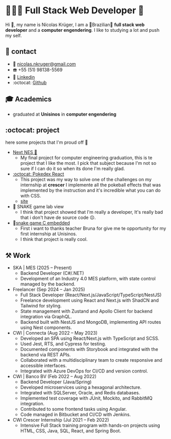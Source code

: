 # 👨‍💻🌐 Full Stack Web Developer 🚀

Hi 👋, my name is Nícolas Krüger, I am a 🌴Brazilian🌴 **full stack web developer** and a **computer engendering**. I like to studying a lot and push my self.

## 💬 contact

- 📧 nicolas.nkruger@gmail.com
- ☎️ +55 (51) 98138-5569
- 💼 [Linkedin](https://www.linkedin.com/in/nicolas-kruger-dev/)
- :octocat: [Github](https://github.com/nicolaskruger)

## 🎓 Academics

- graduated at **Unisinos** in **computer engendering**

## :octocat: project

here some projects that I'm proud off 💪

- [Next NES 👾](https://github.com/nicolaskruger/next-nes)
  - My final project for computer engineering graduation, this is te project that I like the most. I pick that subject because I'm not so sure if I can do it so when its done I'm really glad.
- [:octocat: Pokedex React](https://github.com/nicolaskruger/pokedex_react_ts)
  - This project was my way to solve one of the challenges on my internship at **crescer** I implemente all the pokeball effects that was implemented by the instruction and it's incredible what you can do with CSS.
  - [site](https://pokedex-react-ts.vercel.app/home)
- 🐍 SNAKE game lab view
  - I think that project showed that I'm really a developer, It's really bad that i don't have de source code ☹️.
- 🐍[snake game C embedded](https://github.com/nicolaskruger/Snake)
  - First i want to thanks teacher Bruna for give me te opportunity for my first internship at Unisinos.
  - I think that project is really cool.

## ⚒️ Work

- SKA | MES (2025 – Present)
  - Backend Developer (C#/.NET)
  - Development of an Industry 4.0 MES platform, with state control
    managed by the backend.
- Freelancer (Sep 2024 – Jan 2025)
  - Full Stack Developer (React/Next.js/JavaScript/TypeScript/NestJS)
  - Freelance development using React and Next.js with ShadCN and
    Tailwind for styling.
  - State management with Zustand and Apollo Client for backend
    integration via GraphQL.
  - Backend built with NestJS and MongoDB, implementing API routes using
    Nest components.
- CWI | Connecta (Aug 2022 – May 2023)
  - Developed an SPA using React/Next.js with TypeScript and SCSS.
  - Used Jest, RTS, and Cypress for testing.
  - Documented components with Storybook and integrated with the
    backend via REST APIs.
  - Collaborated with a multidisciplinary team to create responsive and
    accessible interfaces.
  - Integrated with Azure DevOps for CI/CD and version control.
- CWI | Banco BV (Feb 2022 – Aug 2022)
  - Backend Developer (Java/Spring)
  - Developed microservices using a hexagonal architecture.
  - Integrated with SQLServer, Oracle, and Redis databases.
  - Implemented test coverage with JUnit, Mockito, and RabbitMQ
    integration.
  - Contributed to some frontend tasks using Angular.
  - Code managed in Bitbucket and CI/CD with Jenkins.
- CWI Crescer Internship (Jul 2021 – Feb 2022)
  - Intensive Full Stack training program with hands-on projects using
    HTML, CSS, Java, SQL, React, and Spring Boot.
